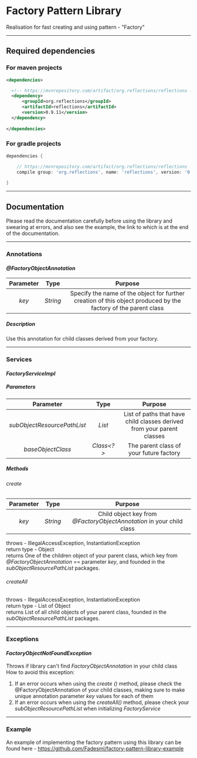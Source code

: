 # Factory Pattern Library
Realisation for fast creating and using pattern - "Factory"
____

## Required dependencies
### For maven projects
```xml
<dependencies>

  <!-- https://mvnrepository.com/artifact/org.reflections/reflections -->
  <dependency>
      <groupId>org.reflections</groupId>
      <artifactId>reflections</artifactId>
      <version>0.9.11</version>
  </dependency>
  
</dependencies>
```

### For gradle projects
```gradle
dependencies {

    // https://mvnrepository.com/artifact/org.reflections/reflections
    compile group: 'org.reflections', name: 'reflections', version: '0.9.11'
    
}
```
____

## Documentation
Please read the documentation carefully before using the library and swearing at errors, and also see the example, the link to which is at the end of the documentation.
____
### Annotations
#### *@FactoryObjectAnnotation*
| Parameter | Type | Purpose |
|:----------------:|:---------:|:----------------:|
| *key* | *String* | Specify the name of the object for further creation of this object produced by the factory of the parent class |
##### Description
Use this annotation for child classes derived from your factory.
____

### Services
#### *FactoryServiceImpl*
##### Parameters
| Parameter | Type | Purpose |
|:----------------:|:---------:|:----------------:|
| *subObjectResourcePathList* | *List<String>* | List of paths that have child classes derived from your parent classes |
| *baseObjectClass* | *Class<?>* | The parent class of your future factory |
##### Methods
###### *create*
| Parameter | Type | Purpose |
|:----------------:|:---------:|:----------------:|
| *key* | *String* | Child object key from *@FactoryObjectAnnotation* in your child class |

throws - IllegalAccessException, InstantiationException  
return type - Object  
returns One of the children object of your parent class, which key from *@FactoryObjectAnnotation* == parameter *key*, and founded in the *subObjectResourcePathList* packages.

###### *createAll*
throws - IllegalAccessException, InstantiationException  
return type - List of Object  
returns List of all child objects of your parent class, founded in the *subObjectResourcePathList* packages.
____

### Exceptions
#### *FactoryObjectNotFoundException*
Throws if library can't find *FactoryObjectAnnotation* in your child class  
How to avoid this exception:
1. If an error occurs when using the *create ()* method, please check the @FactoryObjectAnnotation of your child classes, making sure to make unique annotation parameter *key* values for each of them
2. If an error occurs when using the *createAll()* method, please check your *subObjectResourcePathList* when initializing *FactoryService*
____
### Example
An example of implementing the factory pattern using this library can be found here - https://github.com/Fadesml/factory-pattern-library-example